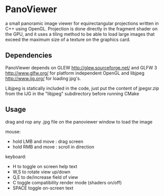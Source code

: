 # PanoViewer #

a small panoramic image viewer for equirectangular projections written
in C++ using OpenGL. Projection is done directly in the fragment shader
on the GPU, and it uses a tiling method to be able to load large images 
that exceed the maximum size of a texture on the graphics card.

## Dependencies ##

PanoViewer depends on GLEW http://glew.sourceforge.net/ and GLFW 3 http://www.glfw.org/ for platform independent OpenGL and libjpeg http://www.ijg.org/ for loading jpg's.

Libjpeg is statically included in the code, just put the content of
jpegsr<x>.zip from the IJG in the "libjpeg" subdirectory before running
CMake

## Usage ##

drag and rop any .jpg file on the panoviewer window to load the image

mouse: 
- hold LMB and move : drag screen
- hold RMB and move : scroll in direction

keyboard:
- H to toggle on screen help text
- W,S to rotate view up/down
- Q,E to de/increase field of view
- C toggle compatibility render mode (shaders on/off)
- SPACE toggle on-screen text
